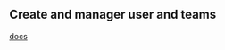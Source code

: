 ## Create and manager user and teams

[docs](https://docs.docker.com/datacenter/dtr/2.4/guides/admin/manage-users/create-and-manage-teams/)
